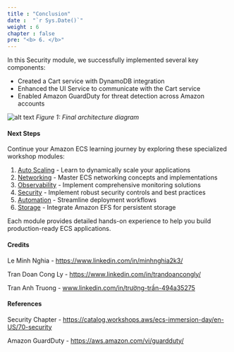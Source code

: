 ```yaml
---
title : "Conclusion"
date :  "`r Sys.Date()`" 
weight : 6
chapter : false
pre: "<b> 6. </b>"
---
```


In this Security module, we successfully implemented several key components:
- Created a Cart service with DynamoDB integration
- Enhanced the UI Service to communicate with the Cart service
- Enabled Amazon GuardDuty for threat detection across Amazon accounts

![alt text](/images/6-conclusion/image.png)
*Figure 1: Final architecture diagram*

#### Next Steps

Continue your Amazon ECS learning journey by exploring these specialized workshop modules:

1. [Auto Scaling](https://aws-fcj-ecs-workshop.github.io/Amazon-ECS-Immersion-Day/auto-scaling/) - Learn to dynamically scale your applications
2. [Networking](https://aws-fcj-ecs-workshop.github.io/Amazon-ECS-Immersion-Day/networking/) - Master ECS networking concepts and implementations
3. [Observability](https://aws-fcj-ecs-workshop.github.io/Amazon-ECS-Immersion-Day/observability/) - Implement comprehensive monitoring solutions
4. [Security](https://aws-fcj-ecs-workshop.github.io/Amazon-ECS-Immersion-Day/security/) - Implement robust security controls and best practices
5. [Automation](https://aws-fcj-ecs-workshop.github.io/Amazon-ECS-Immersion-Day/automation/) - Streamline deployment workflows
6. [Storage](https://aws-fcj-ecs-workshop.github.io/Amazon-ECS-Immersion-Day/storage) - Integrate Amazon EFS for persistent storage

Each module provides detailed hands-on experience to help you build production-ready ECS applications.

#### Credits

Le Minh Nghia - https://www.linkedin.com/in/minhnghia2k3/

Tran Doan Cong Ly - https://www.linkedin.com/in/trandoancongly/

Tran Anh Truong - www.linkedin.com/in/trường-trần-494a35275

#### References

Security Chapter - https://catalog.workshops.aws/ecs-immersion-day/en-US/70-security

Amazon GuardDuty - https://aws.amazon.com/vi/guardduty/